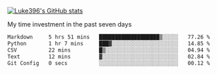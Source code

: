 [![Luke396's GitHub stats](https://github-readme-stats.vercel.app/api?username=luke396&show_icons=true&theme=synthwave&hide=stars)](https://github.com/anuraghazra/github-readme-stats)

My time investment in the past seven days

<!--START_SECTION:waka-->

```txt
Markdown     5 hrs 51 mins   ███████████████████▒░░░░░   77.26 %
Python       1 hr 7 mins     ███▓░░░░░░░░░░░░░░░░░░░░░   14.85 %
CSV          22 mins         █▒░░░░░░░░░░░░░░░░░░░░░░░   04.94 %
Text         12 mins         ▓░░░░░░░░░░░░░░░░░░░░░░░░   02.84 %
Git Config   0 secs          ░░░░░░░░░░░░░░░░░░░░░░░░░   00.12 %
```

<!--END_SECTION:waka-->

<!--
**luke396/luke396** is a ✨ _special_ ✨ repository because its `README.md` (this file) appears on your GitHub profile.

Here are some ideas to get you started:

- 🔭 I’m currently working on ...
- 🌱 I’m currently learning ...
- 👯 I’m looking to collaborate on ...
- 🤔 I’m looking for help with ...
- 💬 Ask me about ...
- 📫 How to reach me: ...
- 😄 Pronouns: ...
- ⚡ Fun fact: ...
-->

